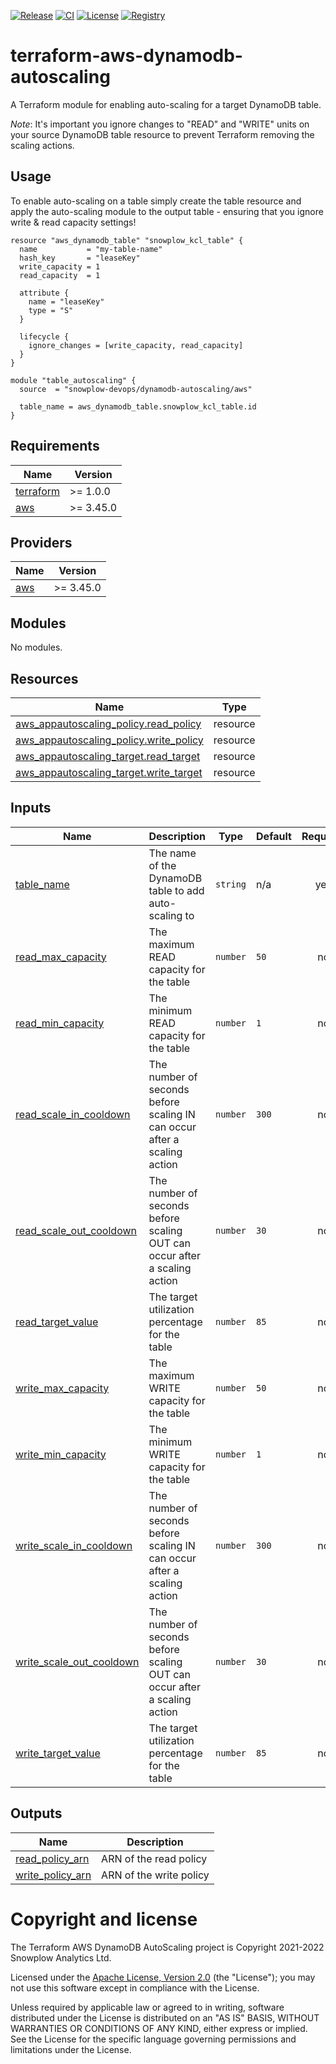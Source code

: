 [![Release][release-image]][release] [![CI][ci-image]][ci] [![License][license-image]][license] [![Registry][registry-image]][registry]

# terraform-aws-dynamodb-autoscaling

A Terraform module for enabling auto-scaling for a target DynamoDB table.

_Note_: It's important you ignore changes to "READ" and "WRITE" units on your source DynamoDB table resource to prevent Terraform removing the scaling actions.

## Usage

To enable auto-scaling on a table simply create the table resource and apply the auto-scaling module to the output table - ensuring that you ignore write & read capacity settings!

```hcl
resource "aws_dynamodb_table" "snowplow_kcl_table" {
  name           = "my-table-name"
  hash_key       = "leaseKey"
  write_capacity = 1
  read_capacity  = 1

  attribute {
    name = "leaseKey"
    type = "S"
  }

  lifecycle {
    ignore_changes = [write_capacity, read_capacity]
  }
}

module "table_autoscaling" {
  source  = "snowplow-devops/dynamodb-autoscaling/aws"

  table_name = aws_dynamodb_table.snowplow_kcl_table.id
}
```

## Requirements

| Name | Version |
|------|---------|
| <a name="requirement_terraform"></a> [terraform](#requirement\_terraform) | >= 1.0.0 |
| <a name="requirement_aws"></a> [aws](#requirement\_aws) | >= 3.45.0 |

## Providers

| Name | Version |
|------|---------|
| <a name="provider_aws"></a> [aws](#provider\_aws) | >= 3.45.0 |

## Modules

No modules.

## Resources

| Name | Type |
|------|------|
| [aws_appautoscaling_policy.read_policy](https://registry.terraform.io/providers/hashicorp/aws/latest/docs/resources/appautoscaling_policy) | resource |
| [aws_appautoscaling_policy.write_policy](https://registry.terraform.io/providers/hashicorp/aws/latest/docs/resources/appautoscaling_policy) | resource |
| [aws_appautoscaling_target.read_target](https://registry.terraform.io/providers/hashicorp/aws/latest/docs/resources/appautoscaling_target) | resource |
| [aws_appautoscaling_target.write_target](https://registry.terraform.io/providers/hashicorp/aws/latest/docs/resources/appautoscaling_target) | resource |

## Inputs

| Name | Description | Type | Default | Required |
|------|-------------|------|---------|:--------:|
| <a name="input_table_name"></a> [table\_name](#input\_table\_name) | The name of the DynamoDB table to add auto-scaling to | `string` | n/a | yes |
| <a name="input_read_max_capacity"></a> [read\_max\_capacity](#input\_read\_max\_capacity) | The maximum READ capacity for the table | `number` | `50` | no |
| <a name="input_read_min_capacity"></a> [read\_min\_capacity](#input\_read\_min\_capacity) | The minimum READ capacity for the table | `number` | `1` | no |
| <a name="input_read_scale_in_cooldown"></a> [read\_scale\_in\_cooldown](#input\_read\_scale\_in\_cooldown) | The number of seconds before scaling IN can occur after a scaling action | `number` | `300` | no |
| <a name="input_read_scale_out_cooldown"></a> [read\_scale\_out\_cooldown](#input\_read\_scale\_out\_cooldown) | The number of seconds before scaling OUT can occur after a scaling action | `number` | `30` | no |
| <a name="input_read_target_value"></a> [read\_target\_value](#input\_read\_target\_value) | The target utilization percentage for the table | `number` | `85` | no |
| <a name="input_write_max_capacity"></a> [write\_max\_capacity](#input\_write\_max\_capacity) | The maximum WRITE capacity for the table | `number` | `50` | no |
| <a name="input_write_min_capacity"></a> [write\_min\_capacity](#input\_write\_min\_capacity) | The minimum WRITE capacity for the table | `number` | `1` | no |
| <a name="input_write_scale_in_cooldown"></a> [write\_scale\_in\_cooldown](#input\_write\_scale\_in\_cooldown) | The number of seconds before scaling IN can occur after a scaling action | `number` | `300` | no |
| <a name="input_write_scale_out_cooldown"></a> [write\_scale\_out\_cooldown](#input\_write\_scale\_out\_cooldown) | The number of seconds before scaling OUT can occur after a scaling action | `number` | `30` | no |
| <a name="input_write_target_value"></a> [write\_target\_value](#input\_write\_target\_value) | The target utilization percentage for the table | `number` | `85` | no |

## Outputs

| Name | Description |
|------|-------------|
| <a name="output_read_policy_arn"></a> [read\_policy\_arn](#output\_read\_policy\_arn) | ARN of the read policy |
| <a name="output_write_policy_arn"></a> [write\_policy\_arn](#output\_write\_policy\_arn) | ARN of the write policy |

# Copyright and license

The Terraform AWS DynamoDB AutoScaling project is Copyright 2021-2022 Snowplow Analytics Ltd.

Licensed under the [Apache License, Version 2.0][license] (the "License");
you may not use this software except in compliance with the License.

Unless required by applicable law or agreed to in writing, software
distributed under the License is distributed on an "AS IS" BASIS,
WITHOUT WARRANTIES OR CONDITIONS OF ANY KIND, either express or implied.
See the License for the specific language governing permissions and
limitations under the License.

[release]: https://github.com/snowplow-devops/terraform-aws-dynamodb-autoscaling/releases/latest
[release-image]: https://img.shields.io/github/v/release/snowplow-devops/terraform-aws-dynamodb-autoscaling

[ci]: https://github.com/snowplow-devops/terraform-aws-dynamodb-autoscaling/actions?query=workflow%3Aci
[ci-image]: https://github.com/snowplow-devops/terraform-aws-dynamodb-autoscaling/workflows/ci/badge.svg

[license]: https://www.apache.org/licenses/LICENSE-2.0
[license-image]: https://img.shields.io/badge/license-Apache--2-blue.svg?style=flat

[registry]: https://registry.terraform.io/modules/snowplow-devops/dynamodb-autoscaling/aws/latest
[registry-image]: https://img.shields.io/static/v1?label=Terraform&message=Registry&color=7B42BC&logo=terraform
